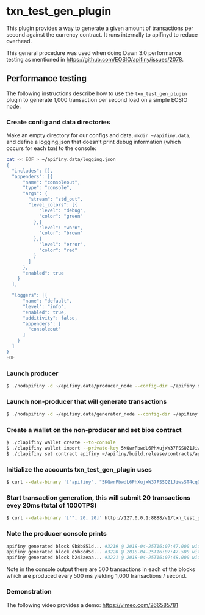 # txn\_test\_gen\_plugin

This plugin provides a way to generate a given amount of transactions per second against the currency contract. It runs internally to apifinyd to reduce overhead.

This general procedure was used when doing Dawn 3.0 performance testing as mentioned in https://github.com/EOSIO/apifiny/issues/2078.

## Performance testing

The following instructions describe how to use the `txn_test_gen_plugin` plugin to generate 1,000 transaction per second load on a simple EOSIO node.

### Create config and data directories
Make an empty directory for our configs and data, `mkdir ~/apifiny.data`, and define a logging.json that doesn't print debug information (which occurs for each txn) to the console:
```bash
cat << EOF > ~/apifiny.data/logging.json
{
  "includes": [],
  "appenders": [{
      "name": "consoleout",
      "type": "console",
      "args": {
        "stream": "std_out",
        "level_colors": [{
            "level": "debug",
            "color": "green"
          },{
            "level": "warn",
            "color": "brown"
          },{
            "level": "error",
            "color": "red"
          }
        ]
      },
      "enabled": true
    }
  ],

  "loggers": [{
      "name": "default",
      "level": "info",
      "enabled": true,
      "additivity": false,
      "appenders": [
        "consoleout"
      ]
    }
  ]
}
EOF
```

### Launch producer
```bash
$ ./nodapifiny -d ~/apifiny.data/producer_node --config-dir ~/apifiny.data/producer_node -l ~/apifiny.data/logging.json --http-server-address "" -p apifiny -e
```

### Launch non-producer that will generate transactions
```bash
$ ./nodapifiny -d ~/apifiny.data/generator_node --config-dir ~/apifiny.data/generator_node -l ~/apifiny.data/logging.json --plugin apifiny::txn_test_gen_plugin --plugin apifiny::chain_api_plugin --p2p-peer-address localhost:9876 --p2p-listen-endpoint localhost:5555
```

### Create a wallet on the non-producer and set bios contract
```bash
$ ./clapifiny wallet create --to-console
$ ./clapifiny wallet import --private-key 5KQwrPbwdL6PhXujxW37FSSQZ1JiwsST4cqQzDeyXtP79zkvFD3
$ ./clapifiny set contract apifiny ~/apifiny/build.release/contracts/apifiny.bios/
```

### Initialize the accounts txn_test_gen_plugin uses
```bash
$ curl --data-binary '["apifiny", "5KQwrPbwdL6PhXujxW37FSSQZ1JiwsST4cqQzDeyXtP79zkvFD3"]' http://127.0.0.1:8888/v1/txn_test_gen/create_test_accounts
```

### Start transaction generation, this will submit 20 transactions evey 20ms (total of 1000TPS)
```bash
$ curl --data-binary '["", 20, 20]' http://127.0.0.1:8888/v1/txn_test_gen/start_generation
```

### Note the producer console prints
```bash
apifiny generated block 9b8b851d... #3219 @ 2018-04-25T16:07:47.000 with 500 trxs, lib: 3218
apifiny generated block e5b3cd5d... #3220 @ 2018-04-25T16:07:47.500 with 500 trxs, lib: 3219
apifiny generated block b243aeaa... #3221 @ 2018-04-25T16:07:48.000 with 500 trxs, lib: 3220
```

Note in the console output there are 500 transactions in each of the blocks which are produced every 500 ms yielding 1,000 transactions / second.

### Demonstration
The following video provides a demo: https://vimeo.com/266585781
